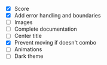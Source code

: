- [x] Score
- [x] Add error handling and boundaries
- [ ] Images
- [ ] Complete documentation
- [ ] Center title
- [X] Prevent moving if doesn't combo
- [ ] Animations
- [ ] Dark theme